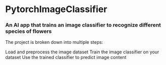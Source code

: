 # PytorchImageClassifier
### An AI app that trains an image classifier to recognize different species of flowers

The project is broken down into multiple steps:

Load and preprocess the image dataset
Train the image classifier on your dataset
Use the trained classifier to predict image content

